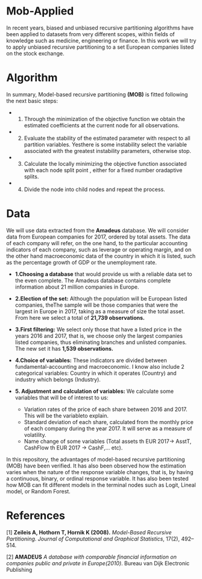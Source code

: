 # Mob-Applied

In recent years, biased and unbiased recursive partitioning algorithms have been applied to datasets from very different scopes, within fields of knowledge such as medicine, engineering or finance. In this work we will try to apply unbiased recursive partitioning to a set European companies listed on the stock exchange.
# Algorithm

In summary, Model-based recursive partitioning **(MOB)** is fitted following the next basic steps:
- 1. Through the minimization of the objective function we obtain the estimated coefficients at the current node for all observations.
- 2. Evaluate the stability of the estimated parameter with respect to all  partition variables. Yesthere is some instability select the variable associated with the greatest instability parameters, otherwise stop.
- 3. Calculate the locally minimizing  the objective function associated with each node split point , either for a fixed number oradaptive splits.
- 4. Divide the node into child nodes and repeat the process. 


# Data

We will use data extracted from the **Amadeus** database. We will consider data from European companies for 2017, ordered by total assets. The data of each company will refer, on the one hand, to the particular accounting indicators of each company, such as leverage or operating margin, and on the other hand macroeconomic data of the country in which it is listed, such as the percentage growth of GDP or the unemployment rate. 

- **1.Choosing a database** that would provide us with a reliable data set to the even complete. The Amadeus database contains complete information about 21 million companies in Europe.

- **2.Election of the set:** Although the population will be European listed companies, theThe sample will be those companies that were the largest in Europe in 2017, taking as a measure of size the total asset. From here we select a total of **21,739 observations.**

- **3.First filtering:** We select only those that have a listed price in the years 2016 and 2017, that is, we choose only the largest companies listed companies, thus eliminating branches and unlisted companies. The new set it has **1,539 observations.**

- **4.Choice of variables:** These indicators are divided between fundamental-accounting and macroeconomic. I know also include 2 categorical variables: Country in which it operates (Country) and industry which belongs (Industry).

- **5. Adjustment and calculation of variables:** We calculate some variables that will be of interest to us:
    - Variation rates of the price of each share between 2016 and 2017. This will be the variableto explain.
    - Standard deviation of each share, calculated from the monthly price of each company during the year 2017. It will serve as a measure of volatility.
    - Name change of some variables (Total assets th EUR 2017-> AsstT, CashFlow th EUR 2017 -> CashF,… etc).
 
 
In this repository, the advantages of model-based recursive partitioning (MOB) have been verified. It has also been observed how the estimation varies when the nature of the response variable changes, that is, by having a continuous, binary, or ordinal response variable. It has also been tested how MOB can fit different models in the terminal nodes such as Logit, Lineal model, or Random Forest.

# References

[1]     **Zeileis A, Hothorn T, Hornik K (2008).** *Model-Based Recursive Partitioning. Journal of
Computational and Graphical Statistics*, 17(2), 492–514.

[2]     **AMADEUS** *A database with comparable financial information on companies
public and private in Europe(2010)*. Bureau van Dijk Electronic Publishing


